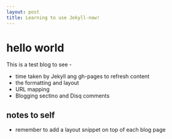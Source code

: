 ```yaml
---
layout: post
title: Learning to use Jekyll-now!
---
```



# hello world 
This is a test blog to see - 
* time taken by Jekyll ang gh-pages to refresh content 
* the formatting and layout
* URL mapping 
* Blogging sectino and Disq comments 


## notes to self
* remember to add a layout snippet on top of each blog page
